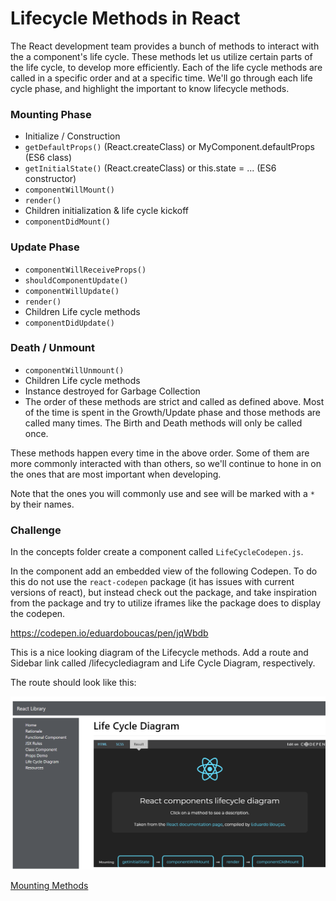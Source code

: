 # Lifecycle Methods in React

The React development team provides a bunch of methods to interact with the a component's life cycle. These methods let us utilize certain parts of the life cycle, to develop more efficiently. Each of the life cycle methods are called in a specific order and at a specific time. We'll go through each life cycle phase, and highlight the important to know lifecycle methods.

### Mounting Phase
- Initialize / Construction
- `getDefaultProps()` (React.createClass) or MyComponent.defaultProps (ES6 class)
- `getInitialState()` (React.createClass) or this.state = ... (ES6 constructor)
- `componentWillMount()`
- `render()`
- Children initialization & life cycle kickoff
- `componentDidMount()`

### Update Phase
- `componentWillReceiveProps()`
- `shouldComponentUpdate()`
- `componentWillUpdate()`
- `render()`
- Children Life cycle methods
- `componentDidUpdate()`

### Death / Unmount
- `componentWillUnmount()`
- Children Life cycle methods
- Instance destroyed for Garbage Collection
- The order of these methods are strict and called as defined above. Most of the time is spent in the Growth/Update phase and those methods are called many times. The Birth and Death methods will only be called once.

These methods happen every time in the above order. Some of them are more commonly interacted with than others, so we'll continue to hone in on the ones that are most important when developing.

Note that the ones you will commonly use and see will be marked with a `*` by their names. 

### Challenge
In the concepts folder create a component called `LifeCycleCodepen.js`.

In the component add an embedded view of the following Codepen. To do this do not use the `react-codepen` package (it has issues with current versions of react), but instead check out the package, and take inspiration from the package and try to utilize iframes like the package does to display the codepen.

 https://codepen.io/eduardoboucas/pen/jqWbdb

 This is a nice looking diagram of the Lifecycle methods. Add a route and Sidebar link called /lifecyclediagram and Life Cycle Diagram, respectively. 

 The route should look like this:


![Life Cycle Diagram](../../assets/7.1_lifecycle-diagram.PNG)



[Mounting Methods](6.2-birth-methods.md)